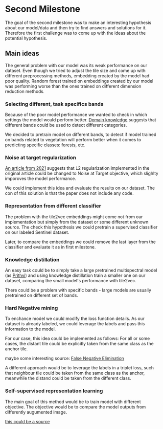 # Second Milestone

The goal of the second milestone was to make an interesting hypothesis about our model/data and then try to find answers and solutions for it. Therefore the first challenge was to come up with the ideas about the potential hypothesis.

## Main ideas
The general problem with our model was its weak performance on our dataset. Even though we tried to adjust the tile size and come up with different preprocessing methods, embedding created by the model had poor quality. Random forest trained on embeddings created by our model was performing worse than the ones trained on different dimension reduction methods.



### Selecting different, task specifics bands
Because of the poor model performance we wanted to check in which settings the model would perform better. [Domain knowledge](https://gisgeography.com/sentinel-2-bands-combinations/?fbclid=IwAR2LXmFCnhJAeyMbyBSZ8xpp9b2gYGDswTLFxjVpw2AjaRnyAEM8h4OATxA) suggests that different bands could be used to detect different categories.

We decided to pretrain model on different bands, to detect if model trained on bands related to vegetation will perform better when it comes to predicting specific classes: forests, etc.

### Noise at target regularization
[An article from 2021](https://www.researchgate.net/publication/356458961_Tile2vec_with_predicting_noise_for_land_cover_classification) suggests that L2 regularization implemented in the original article could be changed to Noise at Target objective, which slighlty imporoves the model performance.

We could implement this idea and evaluate the results on our dataset. The con of this solution is that the paper does not include any code.


### Representation from different classifier
The problem with the tile2vec embeddings might come not from our implementation but simply from the dataset or some different unknown source. The check this hypothesis we could pretrain a supervised classifier on our labeled Sentinel dataset.

Later, to compare the embeddings we could remove the last layer from the classifier and evaluate it as in first milestone. 

### Knowledge distillation
An easy task could be to simply take a large pretrained multispectral model (as [Prithvi](https://huggingface.co/ibm-nasa-geospatial/Prithvi-100M)) and using knowledge distillation train a smaller one on our dataset, comparing the small model's performance with tile2vec.

There could be a problem with specific bands - large models are usually pretrained on different set of bands.

### Hard Negative mining
To enchance model we could modify the loss function details. As our dataset is already labeled, we could leverage the labels and pass this information to the model. 

For our case, this idea could be implemented as follows:
For all or some cases, the distant tile could be explicitly taken from the same class as the anchor tile.

maybe some interesting source: [False Negative Elimination](https://arxiv.org/pdf/2308.04380)


A different approach would be to leverage the labels in a triplet loss, such that neighbour tile could be taken from the same class as the anchor, meanwhile the distand could be taken from the different class.

### Self-supervised representation learning
The main goal of this method would be to train model with different objective. The objective would be to compare the model outputs from differently augumented image.

[this could be a source](https://medium.com/analytics-vidhya/self-supervised-representation-learning-in-computer-vision-part-2-8254aaee937c)
